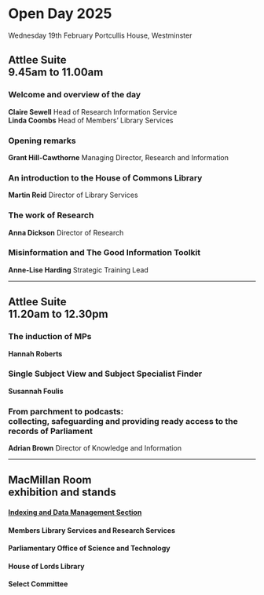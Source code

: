 # Open Day 2025

Wednesday 19th February
Portcullis House, Westminster

## Attlee Suite<br>9.45am to 11.00am

### Welcome and overview of the day
**Claire Sewell** Head of Research Information Service<br>
**Linda Coombs** Head of Members’ Library Services

### Opening remarks
**Grant Hill-Cawthorne** Managing Director, Research and Information

### An introduction to the House of Commons Library
**Martin Reid** Director of Library Services

### The work of Research
**Anna Dickson** Director of Research

### Misinformation and The Good Information Toolkit
**Anne-Lise Harding** Strategic Training Lead

---

## Attlee Suite<br>11.20am to 12.30pm

### The induction of MPs
**Hannah Roberts**

### Single Subject View and Subject Specialist Finder
**Susannah Foulis**

### From parchment to podcasts: <br>collecting, safeguarding and providing ready access to the records of Parliament
**Adrian Brown** Director of Knowledge and Information

---
		
## MacMillan Room <br>exhibition and stands

#### [Indexing and Data Management Section](idms)

#### Members Library Services and Research Services

#### Parliamentary Office of Science and Technology

#### House of Lords Library

#### Select Committee



